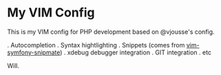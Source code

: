 My VIM Config
============================

This is my VIM config for PHP development based on @vjousse's config.

. Autocompletion
. Syntax hightlighting
. Snippets (comes from [vim-symfony-snipmate](https://github.com/themouette/vim-symfony-snipmate))
. xdebug debugger integration
. GIT integration
. etc


Will.
